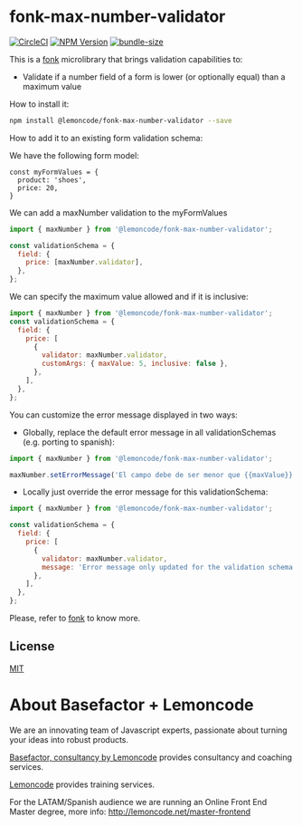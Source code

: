 # fonk-max-number-validator

[![CircleCI](https://badgen.net/github/status/Lemoncode/fonk-max-number-validator/master?icon=circleci&label=circleci)](https://circleci.com/gh/Lemoncode/fonk-max-number-validator/tree/master)
[![NPM Version](https://badgen.net/npm/v/@lemoncode/fonk-max-number-validator?icon=npm&label=npm)](https://www.npmjs.com/package/@lemoncode/fonk-max-number-validator)
[![bundle-size](https://badgen.net/bundlephobia/min/@lemoncode/fonk-max-number-validator)](https://bundlephobia.com/result?p=@lemoncode/fonk-max-number-validator)

This is a [fonk](https://github.com/Lemoncode/fonk) microlibrary that brings validation capabilities to:

- Validate if a number field of a form is lower (or optionally equal) than a maximum value

How to install it:

```bash
npm install @lemoncode/fonk-max-number-validator --save
```

How to add it to an existing form validation schema:

We have the following form model:

```
const myFormValues = {
  product: 'shoes',
  price: 20,
}
```

We can add a maxNumber validation to the myFormValues

```javascript
import { maxNumber } from '@lemoncode/fonk-max-number-validator';

const validationSchema = {
  field: {
    price: [maxNumber.validator],
  },
};
```

We can specify the maximum value allowed and if it is inclusive:

```javascript
import { maxNumber } from '@lemoncode/fonk-max-number-validator';
const validationSchema = {
  field: {
    price: [
      {
        validator: maxNumber.validator,
        customArgs: { maxValue: 5, inclusive: false },
      },
    ],
  },
};
```

You can customize the error message displayed in two ways:

- Globally, replace the default error message in all validationSchemas (e.g. porting to spanish):

```javascript
import { maxNumber } from '@lemoncode/fonk-max-number-validator';

maxNumber.setErrorMessage('El campo debe de ser menor que {{maxValue}}');
```

- Locally just override the error message for this validationSchema:

```javascript
import { maxNumber } from '@lemoncode/fonk-max-number-validator';

const validationSchema = {
  field: {
    price: [
      {
        validator: maxNumber.validator,
        message: 'Error message only updated for the validation schema',
      },
    ],
  },
};
```

Please, refer to [fonk](https://github.com/Lemoncode/fonk) to know more.

## License

[MIT](./LICENSE)

# About Basefactor + Lemoncode

We are an innovating team of Javascript experts, passionate about turning your ideas into robust products.

[Basefactor, consultancy by Lemoncode](http://www.basefactor.com) provides consultancy and coaching services.

[Lemoncode](http://lemoncode.net/services/en/#en-home) provides training services.

For the LATAM/Spanish audience we are running an Online Front End Master degree, more info: http://lemoncode.net/master-frontend
